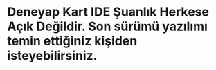 # Deneyap Kart IDE Şuanlık Herkese Açık Değildir. Son sürümü yazılımı temin ettiğiniz kişiden isteyebilirsiniz.

